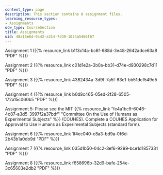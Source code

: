 ```yaml
---
content_type: page
description: This section contains 8 assignment files.
learning_resource_types:
- Assignments
ocw_type: CourseSection
title: Assignments
uid: 48a15e6d-0c42-a314-7d39-1024a5466f67
---
```


Assignment 1 ({{% resource_link b1f3c14a-bc6f-688d-3e48-2642adce63a8 "PDF" %}})

Assignment 2 ({{% resource_link c01d1e2a-3b0a-bb31-d74e-d930298c7d11 "PDF" %}})

Assignment 3 ({{% resource_link 4382434a-3d9f-7a5f-63e1-bb51dcf549d5 "PDF" %}})

Assignment 4 ({{% resource_link b0d9c465-05ed-2f28-6505-172a15c060b5 "PDF" %}})

Assignment 5: Please see the MIT {{% resource_link "fe4a1bc9-6046-4c87-a3d5-3997f2a37bdf" "Committee On the Use of Humans as Experimental Subjects" %}} (COUHES). Complete a COUHES Application for Approval to Use Humans as Experimental Subjects (standard form).

Assignment 6 ({{% resource_link 1f4ec040-c8a3-bd9a-0f6d-2b43b1a0db9d "PDF" %}})

Assignment 7 ({{% resource_link 035d1b50-04c2-3ef6-9299-bce1d1857331 "PDF" %}})

Assignment 8 ({{% resource_link f658696b-32d9-bafe-254e-3c65603e2db2 "PDF" %}})